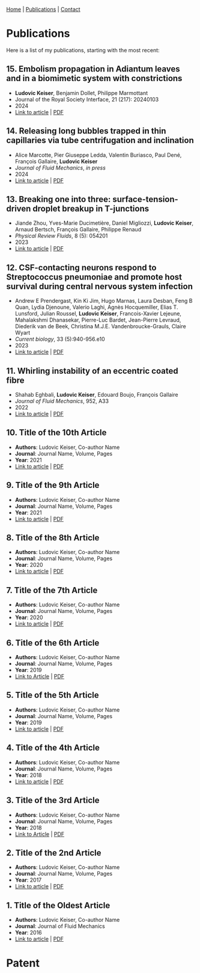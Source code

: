[Home](index.md) | [Publications](publications.md) | [Contact](contact.md)

# Publications

Here is a list of my publications, starting with the most recent:

## 15. Embolism propagation in Adiantum leaves and in a biomimetic system with constrictions
- **Ludovic Keiser**, Benjamin Dollet, Philippe Marmottant
- Journal of the Royal Society Interface, 21 (217): 20240103
- 2024
- [Link to article](https://doi.org/10.1098/rsif.2024.0103) | [PDF](publications/Keiser2024_JRSI.pdf)

## 14. Releasing long bubbles trapped in thin capillaries via tube centrifugation and inclination
- Alice Marcotte, Pier Giuseppe Ledda, Valentin Buriasco, Paul Dené, François Gallaire, **Ludovic Keiser**
- *Journal of Fluid Mechanics*, *in press*
- 2024
- [Link to article](https://doi.org/10.48550/arXiv.2404.17934) | [PDF](publications/Marcotte2024_JFMbis.pdf)

## 13. Breaking one into three: surface-tension-driven droplet breakup in T-junctions

- Jiande Zhou, Yves-Marie Ducimetière, Daniel Migliozzi, **Ludovic Keiser**, Arnaud Bertsch, François Gallaire, Philippe Renaud
- *Physical Review Fluids*, 8 (5): 054201 
- 2023
- [Link to article](https://doi.org/10.1103/PhysRevFluids.8.054201) | [PDF](publications/Zhou2023_PRF.pdf)

## 12. CSF-contacting neurons respond to Streptococcus pneumoniae and promote host survival during central nervous system infection

- Andrew E Prendergast, Kin Ki Jim, Hugo Marnas, Laura Desban, Feng B Quan, Lydia Djenoune, Valerio Laghi, Agnès Hocquemiller, Elias T. Lunsford, Julian Roussel, **Ludovic Keiser**, Francois-Xavier Lejeune, Mahalakshmi Dhanasekar, Pierre-Luc Bardet, Jean-Pierre Levraud, Diederik van de Beek, Christina M.J.E. Vandenbroucke-Grauls, Claire Wyart
- *Current biology*, 33 (5):940-956.e10
- 2023
- [Link to article](https://doi.org/10.1016/j.cub.2023.01.039) | [PDF](publications/Prendergast2023.pdf)

## 11. Whirling instability of an eccentric coated fibre

- Shahab Eghbali, **Ludovic Keiser**, Edouard Boujo, François Gallaire
- *Journal of Fluid Mechanics*, 952, A33
- 2022
- [Link to article](https://doi.org/10.1017/jfm.2022.876) | [PDF](publications/Eghbali2022_JFM.pdf)

## 10. Title of the 10th Article
- **Authors**: Ludovic Keiser, Co-author Name
- **Journal**: Journal Name, Volume, Pages
- **Year**: 2021
- [Link to article](link_to_article_10) | [PDF](path/to/pdf10.pdf)

## 9. Title of the 9th Article
- **Authors**: Ludovic Keiser, Co-author Name
- **Journal**: Journal Name, Volume, Pages
- **Year**: 2021
- [Link to article](link_to_article_9) | [PDF](path/to/pdf9.pdf)

## 8. Title of the 8th Article
- **Authors**: Ludovic Keiser, Co-author Name
- **Journal**: Journal Name, Volume, Pages
- **Year**: 2020
- [Link to article](link_to_article_8) | [PDF](path/to/pdf8.pdf)

## 7. Title of the 7th Article
- **Authors**: Ludovic Keiser, Co-author Name
- **Journal**: Journal Name, Volume, Pages
- **Year**: 2020
- [Link to article](link_to_article_7) | [PDF](path/to/pdf7.pdf)

## 6. Title of the 6th Article
- **Authors**: Ludovic Keiser, Co-author Name
- **Journal**: Journal Name, Volume, Pages
- **Year**: 2019
- [Link to Article](link_to_article_6) | [PDF](path/to/pdf6.pdf)

## 5. Title of the 5th Article
- **Authors**: Ludovic Keiser, Co-author Name
- **Journal**: Journal Name, Volume, Pages
- **Year**: 2019
- [Link to article](link_to_article_5) | [PDF](path/to/pdf5.pdf)

## 4. Title of the 4th Article
- **Authors**: Ludovic Keiser, Co-author Name
- **Journal**: Journal Name, Volume, Pages
- **Year**: 2018
- [Link to article](link_to_article_4) | [PDF](path/to/pdf4.pdf)

## 3. Title of the 3rd Article
- **Authors**: Ludovic Keiser, Co-author Name
- **Journal**: Journal Name, Volume, Pages
- **Year**: 2018
- [Link to Article](link_to_article_3) | [PDF](path/to/pdf3.pdf)

## 2. Title of the 2nd Article
- **Authors**: Ludovic Keiser, Co-author Name
- **Journal**: Journal Name, Volume, Pages
- **Year**: 2017
- [Link to article](link_to_article_2) | [PDF](path/to/pdf2.pdf)

## 1. Title of the Oldest Article
- **Authors**: Ludovic Keiser, Co-author Name
- **Journal**: Journal of Fluid Mechanics
- **Year**: 2016
- [Link to article](link_to_article_1) | [PDF](path/to/pdf1.pdf)


# Patent


